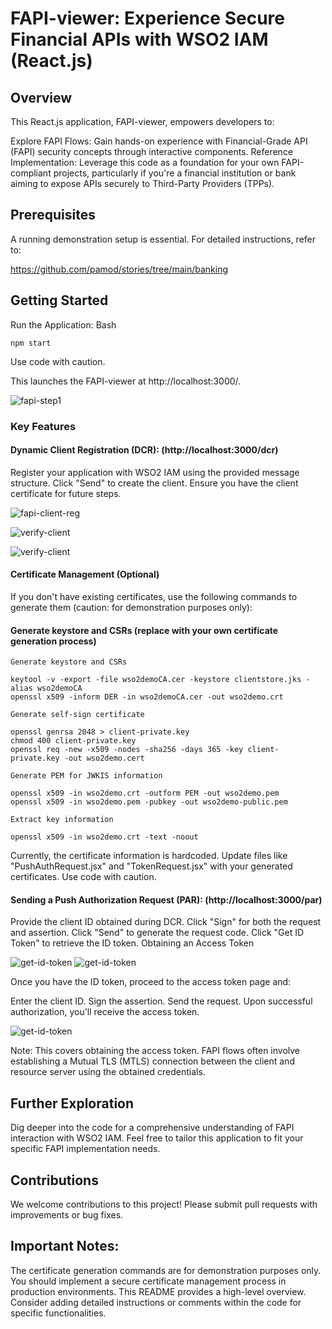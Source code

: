 # FAPI-viewer: Experience Secure Financial APIs with WSO2 IAM (React.js)

## Overview

This React.js application, FAPI-viewer, empowers developers to:

Explore FAPI Flows: Gain hands-on experience with Financial-Grade API (FAPI) security concepts through interactive components.
Reference Implementation: Leverage this code as a foundation for your own FAPI-compliant projects, particularly if you're a financial institution or bank aiming to expose APIs securely to Third-Party Providers (TPPs).

## Prerequisites

A running demonstration setup is essential. For detailed instructions, refer to:

https://github.com/pamod/stories/tree/main/banking

## Getting Started

Run the Application:
Bash
````
npm start
````
Use code with caution.

This launches the FAPI-viewer at http://localhost:3000/.

![fapi-step1](https://github.com/pamod/stories/blob/main/banking/examples/images/FAPI_Step_1.png)

### Key Features

#### Dynamic Client Registration (DCR): (http://localhost:3000/dcr)

Register your application with WSO2 IAM using the provided message structure.
Click "Send" to create the client.
Ensure you have the client certificate for future steps.

![fapi-client-reg](https://github.com/pamod/stories/blob/main/banking/examples/images/FAPI_client_reg.png)

![verify-client](https://github.com/pamod/stories/blob/main/banking/examples/images/FAPI_verify_client.png)

![verify-client](https://github.com/pamod/stories/blob/main/banking/examples/images/FAPI_upload_cert.png)

#### Certificate Management (Optional)

If you don't have existing certificates, use the following commands to generate them (caution: for demonstration purposes only):


#### Generate keystore and CSRs (replace with your own certificate generation process)
````
Generate keystore and CSRs
 
keytool -v -export -file wso2demoCA.cer -keystore clientstore.jks -alias wso2demoCA
openssl x509 -inform DER -in wso2demoCA.cer -out wso2demo.crt

Generate self-sign certificate

openssl genrsa 2048 > client-private.key
chmod 400 client-private.key
openssl req -new -x509 -nodes -sha256 -days 365 -key client-private.key -out wso2demo.cert

Generate PEM for JWKIS information

openssl x509 -in wso2demo.crt -outform PEM -out wso2demo.pem
openssl x509 -in wso2demo.pem -pubkey -out wso2demo-public.pem

Extract key information

openssl x509 -in wso2demo.crt -text -noout
````

Currently, the certificate information is hardcoded. Update files like "PushAuthRequest.jsx" and "TokenRequest.jsx" with your generated certificates.
Use code with caution.

#### Sending a Push Authorization Request (PAR): (http://localhost:3000/par)

Provide the client ID obtained during DCR.
Click "Sign" for both the request and assertion.
Click "Send" to generate the request code.
Click "Get ID Token" to retrieve the ID token.
Obtaining an Access Token

![get-id-token](https://github.com/pamod/stories/blob/main/banking/examples/images/FAPI_Auth_Error.png)
![get-id-token](https://github.com/pamod/stories/blob/main/banking/examples/images/FAPI_Push_Auth_Request.png)


Once you have the ID token, proceed to the access token page and:

Enter the client ID.
Sign the assertion.
Send the request.
Upon successful authorization, you'll receive the access token.

![get-id-token](https://github.com/pamod/stories/blob/main/banking/examples/images/FAPI_Token_Genration_Request.png)

Note: This covers obtaining the access token. FAPI flows often involve establishing a Mutual TLS (MTLS) connection between the client and resource server using the obtained credentials.

## Further Exploration

Dig deeper into the code for a comprehensive understanding of FAPI interaction with WSO2 IAM. Feel free to tailor this application to fit your specific FAPI implementation needs.

## Contributions

We welcome contributions to this project! Please submit pull requests with improvements or bug fixes.

## Important Notes:

The certificate generation commands are for demonstration purposes only. You should implement a secure certificate management process in production environments.
This README provides a high-level overview. Consider adding detailed instructions or comments within the code for specific functionalities.






